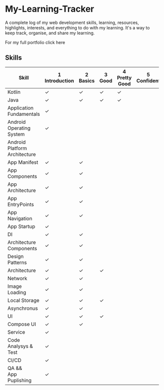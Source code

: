 # My-Learning-Tracker
A complete log of my web development skills, learning, resources, highlights, interests, and everything to do with my learning. It's a way to keep track, organise, and share my learning.

For my full portfolio click here

## Skills
| Skill | 1 <br>Introduction | 2 <br> Basics | 3 <br> Good | 4 <br> Pretty Good | 5 <br> Confident | 6 <br> Awesome      |
|-------|--------------------|---------------|-------------|---------------------|-----------------|---------------------|
| Kotlin | ✓                 | ✓             | ✓           | ✓                   |                 |        
| Java   | ✓                 | ✓             | ✓           | ✓                   |                 |                     |
| Application<br>Fundamentals    |✓
| Android Operating<br>System    |✓
|Android Platform<br>Architecture|
|App Manifest|✓              |✓
|App Components| ✓            |✓
|App Architecture|✓           | ✓
|App EntryPoints|✓            |✓
|App Navigation|✓             |✓
|App Startup| ✓
|DI         |✓                |✓
|Architecture<br>Components|✓ |✓
|Design Patterns|✓            |✓            |
|Architecture|✓               |✓            |✓
|Network|✓                    |✓
|Image Loading|✓              |✓
|Local Storage|✓              |✓            |✓
|Asynchronus|✓                |✓
|UI      |✓                   |✓            |✓
|Compose UI|✓                 |✓
|Service|✓
|Code Analysys & Test|✓
|CI/CD|✓
|QA &&<br>App Puplishing|✓|  
